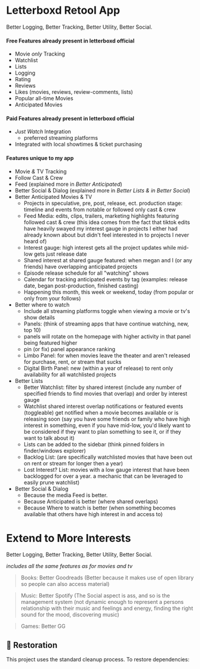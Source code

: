 # Letterboxd Retool App
Better Logging, Better Tracking, Better Utility, Better Social.

#### Free Features already present in letterboxd official
* Movie <i>only</i> Tracking
* Watchlist
* Lists
* Logging
* Rating
* Reviews
* Likes (movies, reviews, review-comments, lists)
* Popular all-time Movies
* Anticipated Movies

#### Paid Features already present in letterboxd official
* <i>Just Watch</i> Integration
  * preferred streaming platforms
* Integrated with local showtimes & ticket purchasing

#### Features unique to my app
* Movie <i>&</i> TV Tracking
* Follow Cast & Crew
* Feed (explained more in <i>Better Anticipated</i>)
* Better Social & Dialog (explained more in <i>Better Lists & in Better Social</i>)
* Better Anticipated Movies & TV
  * Projects in speculative, pre, post, release, ect. production stage: timeline and events from notable or followed only cast & crew
  * Feed Media: edits, clips, trailers, marketing highlights featuring followed cast & crew (this idea comes from the fact that tiktok edits have heavily swayed my interest gauge in projects I either had already known about but didn't feel interested in to projects I never heard of)
  * Interest gauge: high interest gets all the project updates while mid-low gets just release date
  * Shared interest at shared gauge featured: when megan and I (or any friends) have overlapping anticipated projects
  * Episode release schedule for all "watching" shows
  * Calendar for tracking anticipated events by tag (examples: release date, began post-production, finished casting)
  * Happening this month, this week or weekend, today (from popular or only from your follows)
* Better where to watch
  * Include all streaming platforms toggle when viewing a movie or tv's show details
  * Panels: (think of streaming apps that have continue watching, new, top 10)
  * panels will rotate on the homepage with higher activity in that panel being featured higher
  * pin (or fix) panel appearance ranking
  * Limbo Panel: for when movies leave the theater and aren't released for purchase, rent, or stream that sucks
  * Digital Birth Panel: new (within a year of release) to rent only availability for all watchlisted projects
* Better Lists
  * Better Watchlist: filter by shared interest (include any number of specified friends to find movies that overlap) and order by interest gauge
  * Watchlist shared interest overlap notifications or featured events (toggleable) get notified when a movie becomes available or is releasing soon (say you have some friends or family who have high interest in something, even if you have mid-low, you'd likely want to be considered if they want to plan something to see it, or if they want to talk about it)
  * Lists can be added to the sidebar (think pinned folders in finder/windows explorer)
  * Backlog List: (are specifically watchlisted movies that have been out on rent or stream for longer then a year)
  * Lost Interest? List: movies with a low gauge interest that have been backlogged for over a year. a mechanic that can be leveraged to easily prune watchlist)
* Better Social & Dialog
  * Because the media Feed is better. 
  * Because Anticipated is better (where shared overlaps)
  * Because Where to watch is better (when something becomes available that others have high interest in and access to)


# Extend to More Interests
Better Logging, Better Tracking, Better Utility, Better Social.

<i>includes all the same features as for movies and tv</i>
> Books: Better Goodreads (Better because it makes use of open library so people can also access material)

> Music: Better Spotify (The Social aspect is ass, and so is the management system (not dynamic enough to represent a persons relationship with their music and feelings and energy, finding the right sound for the mood, discovering music)

> Games: Better GG


## 🔄 Restoration

This project uses the standard cleanup process. To restore dependencies:

